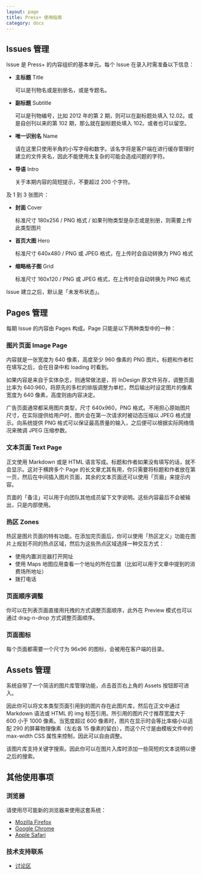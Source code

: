 ```yaml
---
layout: page
title: Press+ 使用指南
category: docs
---
```


## Issues 管理

Issue 是 Press+ 的内容组织的基本单元。每个 Issue 在录入时需准备以下信息：

* **主标题** Title

    可以是刊物名或是别册名，或是专题名。
    
* **副标题** Subtitle

    可以是刊物编号，比如 2012 年的第 2 期，则可以在副标题处填入 12.02。或是自创刊以来的第 102 期，那么就在副标题处填入 102。或者也可以留空。
    
* **唯一识别名** Name

    请在这里只使用半角的小写字母和数字。该名字将是客户端在进行缓存管理时建立的文件夹名，因此不能使用太复杂的可能会造成问题的字符。

* **导语** Intro

    关于本期内容的简短提示，不要超过 200 个字符。

及 1 到 3 张图片：

* **封面** Cover

    标准尺寸 180x256 / PNG 格式 / 如果刊物类型是杂志或是别册，则需要上传此类型图片
    
* **首页大图** Hero
  
    标准尺寸 640x480 / PNG 或 JPEG 格式，在上传时会自动转换为 PNG 格式

* **缩略格子图** Grid

    标准尺寸 160x120 / PNG 或 JPEG 格式，在上传时会自动转换为 PNG 格式
    
Issue 建立之后，默认是「未发布状态」。

## Pages 管理

每期 Issue 的内容由 Pages 构成。Page 只能是以下两种类型中的一种：

### 图片页面 Image Page

内容就是一张宽度为 640 像素，高度至少 960 像素的 PNG 图片。标题和作者栏在填写之后，会在目录中和 loading 时看到。

如果内容是来自于实体杂志，则通常做法是，将 InDesign 原文件另存，调整页面比率为 640:960，将原先的多栏的排版调整为单栏，然后输出时设定图片的像素宽度为 640 像素，高度则由内容决定。

广告页面通常都采用图片类型，尺寸 640x960，PNG 格式。不用担心原始图片尺寸，在实际提供给用户时，图片会在第一次请求时被动态压缩以 JPEG 格式提示。向系统提供 PNG 格式可以保证最高质量的输入，之后便可以根据实际网络情况来微调 JPEG 压缩参数。

### 文本页面 Text Page

正文使用 Markdown 或是 HTML 语言写成。标题和作者如果没有填写的话，就不会显示。这对于横跨多个 Page 的长文章尤其有用，你只需要将标题和作者放在第一页，然后在中间插入图片页面，其余的文本页面还可以使用「页眉」来提示内容。

页面的「备注」可以用于向团队其他成员留下文字说明。这些内容最后不会被输出，只是内部使用。

### 热区 Zones

热区是图片页面的特有功能。在添加完页面后，你可以使用「热区定义」功能在图片上规划不同的热点区域，然后为这些热点区域选择一种交互方式：

* 使用内置浏览器打开网址
* 使用 Maps 地图应用查看一个地址的所在位置（比如可以用于文章中提到的消费场所地址）
* 拨打电话

### 页面顺序调整

你可以在列表页面直接用托拽的方式调整页面顺序，此外在 Preview 模式也可以通过 drag-n-drop 方式调整页面顺序。

### 页面图标

每个页面都需要一个尺寸为 96x96 的图标，会被用在客户端的目录。

## Assets 管理

系统自带了一个简洁的图片库管理功能，点击首页右上角的 Assets 按钮即可进入。

因此你可以将文本类型页面引用到的图片存在此图片库，然后在正文中通过 Markdown 语法或 HTML 的 img 标签引用。所引用的图片尺寸推荐宽度大于 600 小于 1000 像素。当宽度超过 600 像素时，图片在显示时会等比率缩小以适配 290 的屏幕物理像素（左右各 15 像素的留白），而这个尺寸是由模板文件中的 max-width CSS 属性来控制，因此可以自由调整。

该图片库支持关键字搜索。因此你可以在图片入库时添加一些简短的文本说明以便之后的搜索。

## 其他使用事项

### 浏览器

请使用尽可能新的浏览器来使用这套系统：

* [Mozilla Firefox](http://www.mozilla.org/)
* [Google Chrome](http://chrome.google.com/)
* [Apple Safari](http://www.apple.com/safari)

### 技术支持联系

* [讨论区](http://www.v2ex.com/go/asteroid)
